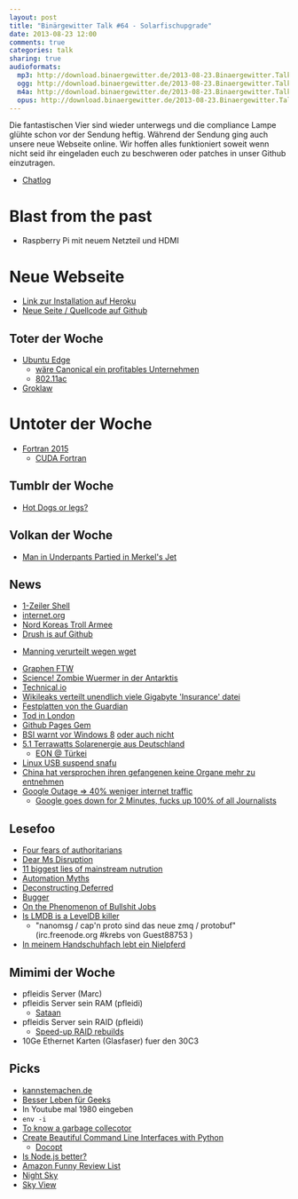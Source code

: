 ```yaml
---
layout: post
title: "Binärgewitter Talk #64 - Solarfischupgrade"
date: 2013-08-23 12:00
comments: true
categories: talk
sharing: true
audioformats:
  mp3: http://download.binaergewitter.de/2013-08-23.Binaergewitter.Talk.64.mp3
  ogg: http://download.binaergewitter.de/2013-08-23.Binaergewitter.Talk.64.ogg
  m4a: http://download.binaergewitter.de/2013-08-23.Binaergewitter.Talk.64.m4a
  opus: http://download.binaergewitter.de/2013-08-23.Binaergewitter.Talk.64.opus
---
```

Die fantastischen Vier sind wieder unterwegs und die compliance Lampe glühte schon vor der Sendung heftig. Während der Sendung ging auch unsere neue Webseite online. Wir hoffen alles funktioniert soweit wenn nicht seid ihr eingeladen euch zu beschweren oder patches in unser Github einzutragen.

* [Chatlog](http://xenim.imake.io/chatlog/binaergewitter-BGT064 )

# Blast from the past

- Raspberry Pi mit neuem Netzteil und HDMI

# Neue Webseite

* [Link zur Installation auf Heroku]( http://binaergewitter.herokuapp.com/ )
* [Neue Seite / Quellcode auf Github](https://github.com/Binaergewitter/serious-bg )

## Toter der Woche

- [Ubuntu Edge]( http://www.indiegogo.com/projects/ubuntu-edge )
    * [wäre Canonical ein profitables Unternehmen](http://www.golem.de/news/mark-shuttleworth-der-computer-desktop-hat-keine-zukunft-1308-100976.html )
    * [802.11ac]( http://en.wikipedia.org/wiki/802.11ac )
- [Groklaw]( http://www.groklaw.net/article.php?story=20130818120421175 )

# Untoter der Woche

- [Fortran 2015]( http://www.heise.de/developer/meldung/Entwicklung-von-Fortran-2015-schreitet-voran-1933803.html )
    * [CUDA Fortran]( http://arkanis.de/weblog/2011-04-02-finished-my-practical-term/evaluation-of-cuda-fortran-for-the-cfd-code-strukti.pdf )

## Tumblr der Woche

- [Hot Dogs or legs?]( http://hot-dog-legs.tumblr.com/ )

## Volkan der Woche

- [Man in Underpants Partied in Merkel's Jet]( http://www.spiegel.de/international/zeitgeist/man-in-underpants-partied-in-german-government-jet-for-angela-merkel-a-917494.html )


## News

- [1-Zeiler Shell](http://www.heise.de/netze/meldung/Webserver-als-Shell-Einzeiler-1936993.html )
- [internet.org]( http://www.nytimes.com/2013/08/21/technology/facebook-leads-an-effort-to-lower-barriers-to-internet-access.html?hp )
- [Nord Koreas Troll Armee]( http://www.theregister.co.uk/2013/08/16/north_korea_recruits_troll_army/ )
- [Drush is auf Github]( https://dl.dropboxusercontent.com/u/361076/drush-github.gif )
* [Manning verurteilt wegen wget]( http://www.washingtonpost.com/blogs/worldviews/wp/2013/07/30/the-free-web-program-that-got-bradley-manning-convicted-of-computer-fraud/ )
- [Graphen FTW]( http://www.businessweek.com/articles/2013-08-20/scientists-take-graphene-to-the-next-level#r=hpt-lst )
- [Science! Zombie Wuermer in der Antarktis]( http://news.sciencemag.org/biology/2013/08/bone-eating-worms-found-antarctic-waters )
- [Technical.io]( http://technical.io/ )
- [Wikileaks verteilt unendlich viele Gigabyte 'Insurance' datei]( http://yro.slashdot.org/story/13/08/18/1641241/wikileaks-releases-a-massive-insurance-file-that-no-one-can-open )
- [Festplatten von the Guardian]( www.harmbengen.de/toonpool/2013%2008%2020%20guardian-festplatten_2064485.jpg )
- [Tod in London](http://www.tagesschau.de/wirtschaft/banker112.html )
- [Github Pages Gem]( https://github.com/github/pages-gem )
- [BSI warnt vor Windows 8](http://www.golem.de/news/trusted-computing-bundesregierung-warnt-vor-windows-8-1308-101101.html ) [oder auch nicht](http://www.heise.de/newsticker/meldung/BSI-Trotz-kritischer-Aspekte-keine-Warnung-vor-Windows-8-1940081.html )
- [ 5.1 Terrawatts Solarenergie aus Deutschland]( http://hardware.slashdot.org/story/13/08/20/2140215/germany-produces-record-breaking-51-terawatt-hours-of-solar-energy-in-one-month )
    * [EON @ Türkei]( http://www.forbes.com/sites/williampentland/2013/08/19/german-utility-revolts-against-renewable-energy-threatens-to-relocate-in-turkey/?ss=business:energy )
- [Linux USB suspend snafu]( https://plus.google.com/116960357493251979546/posts/RZpndv4BCCD )
- [China hat versprochen ihren gefangenen keine Organe mehr zu entnehmen]( http://www.bbc.co.uk/news/world-asia-china-23722796 )
- [Google Outage => 40% weniger internet traffic]( http://tech.slashdot.org/story/13/08/19/0147224/google-outage-internet-traffic-plunges-40 )
   * [Google goes down for 2 Minutes, fucks up 100% of all Journalists](http://www.crackajack.de/2013/08/18/google-goes-down-for-2-minutes-fucks-up-100-of-all-journalists/)

## Lesefoo

- [Four fears of authoritarians]( http://paulbernal.wordpress.com/2013/08/21/four-fears-for-authoritarians/ )
- [Dear Ms Disruption]( https://medium.com/p/d7e5d14065f1 )
- [11 biggest lies of mainstream nutrution]( http://authoritynutrition.com/11-biggest-lies-of-mainstream-nutrition/ )
- [Automation Myths]( http://programming.oreilly.com/2013/08/automation-myths.html )
- [Deconstructing Deferred]( https://docs.google.com/document/d/10WOZgLQaYNpOrag-eTbUm-JUCCfdyfravZ4qSOQPg1M/preview?sle=true# )
- [Bugger]( http://www.bbc.co.uk/blogs/adamcurtis/posts/BUGGER )
- [On the Phenomenon of Bullshit Jobs]( http://www.strikemag.org/bullshit-jobs/ )
- [Is LMDB is a LevelDB killer ]( https://symas.com/is-lmdb-a-leveldb-killer/ )
  * "nanomsg / cap'n proto sind das neue zmq / protobuf" (irc.freenode.org #krebs von Guest88753 )
- [In meinem Handschuhfach lebt ein Nielpferd]( https://aargks.wordpress.com/2013/08/19/in-meinem-handschuhfach-lebt-ein-nilpferd-politikpause/ )


## Mimimi der Woche

- pfleidis Server (Marc)
- pfleidis Server sein RAM (pfleidi)
  * [Sataan]( https://www.amazon.de/dp/B000050X7U/?tag=krebsco-21 )
- pfleidis Server sein RAID (pfleidi)
    * [Speed-up RAID rebuilds]( http://www.cyberciti.biz/tips/linux-raid-increase-resync-rebuild-speed.html )
- 10Ge Ethernet Karten (Glasfaser) fuer den 30C3

## Picks

- [kannstemachen.de](http://kannstemachen.de )
- [Besser Leben für Geeks]( http://www.youtube.com/watch?v=I-P7mvZ7dz4 )
- In Youtube mal 1980 eingeben
- `env -i`
- [To know a garbage collecotor]( http://www.youtube.com/watch?v=t8dj56h2gbg )
- [Create Beautiful Command Line Interfaces with Python]( http://www.youtube.com/watch?v=pXhcPJK5cMc )
   - [Docopt]( https://github.com/docopt/docopt )
- [Is Node.js better?]( http://www.youtube.com/watch?v=C5fa1LZYodQ )
- [Amazon Funny Review List]( http://amzn.to/16S86jR )
- [Night Sky]( https://itunes.apple.com/de/app/night-sky-2/id649020636?l=en&mt=8 )
- [Sky View]( https://itunes.apple.com/de/app/skyview-explore-the-universe/id404990064?l=en&mt=8 )


